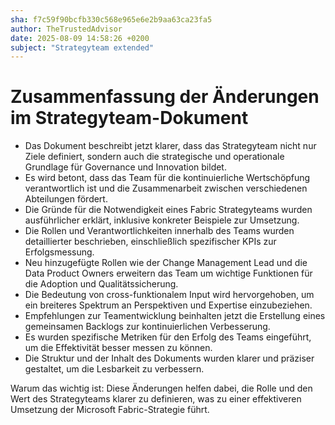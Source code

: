 ```yaml
---
sha: f7c59f90bcfb330c568e965e6e2b9aa63ca23fa5
author: TheTrustedAdvisor
date: 2025-08-09 14:58:26 +0200
subject: "Strategyteam extended"
---
```


  # Zusammenfassung der Änderungen im Strategyteam-Dokument

- Das Dokument beschreibt jetzt klarer, dass das Strategyteam nicht nur Ziele definiert, sondern auch die strategische und operationale Grundlage für Governance und Innovation bildet.
- Es wird betont, dass das Team für die kontinuierliche Wertschöpfung verantwortlich ist und die Zusammenarbeit zwischen verschiedenen Abteilungen fördert.
- Die Gründe für die Notwendigkeit eines Fabric Strategyteams wurden ausführlicher erklärt, inklusive konkreter Beispiele zur Umsetzung.
- Die Rollen und Verantwortlichkeiten innerhalb des Teams wurden detaillierter beschrieben, einschließlich spezifischer KPIs zur Erfolgsmessung.
- Neu hinzugefügte Rollen wie der Change Management Lead und die Data Product Owners erweitern das Team um wichtige Funktionen für die Adoption und Qualitätssicherung.
- Die Bedeutung von cross-funktionalem Input wird hervorgehoben, um ein breiteres Spektrum an Perspektiven und Expertise einzubeziehen.
- Empfehlungen zur Teamentwicklung beinhalten jetzt die Erstellung eines gemeinsamen Backlogs zur kontinuierlichen Verbesserung.
- Es wurden spezifische Metriken für den Erfolg des Teams eingeführt, um die Effektivität besser messen zu können.
- Die Struktur und der Inhalt des Dokuments wurden klarer und präziser gestaltet, um die Lesbarkeit zu verbessern.

Warum das wichtig ist: Diese Änderungen helfen dabei, die Rolle und den Wert des Strategyteams klarer zu definieren, was zu einer effektiveren Umsetzung der Microsoft Fabric-Strategie führt.
